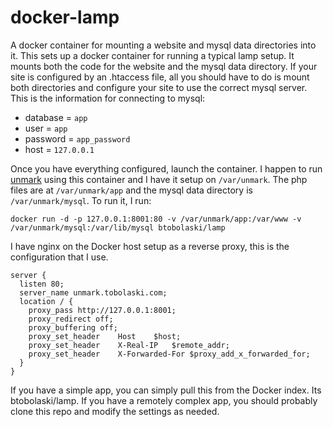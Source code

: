 docker-lamp
===========

A docker container for mounting a website and mysql data directories into it. This sets up a docker container for
running a typical lamp setup. It mounts both the code for the website and the mysql data directory. If your site is 
configured by an .htaccess file, all you should have to do is mount both directories and configure your site to use the
correct mysql server. This is the information for connecting to mysql:

- database = `app`
- user = `app`
- password = `app_password`
- host = `127.0.0.1`

Once you have everything configured, launch the container. I happen to run [unmark][1] using this container and I have it
setup on `/var/unmark`. The php files are at `/var/unmark/app` and the mysql data directory is `/var/unmark/mysql`. To
run it, I run:

    docker run -d -p 127.0.0.1:8001:80 -v /var/unmark/app:/var/www -v /var/unmark/mysql:/var/lib/mysql btobolaski/lamp
    
[1]:https://github.com/plainmade/unmark

I have nginx on the Docker host setup as a reverse proxy, this is the configuration that I use.

```
server {
  listen 80;
  server_name unmark.tobolaski.com;
  location / {
    proxy_pass http://127.0.0.1:8001;
    proxy_redirect off;
    proxy_buffering off;
    proxy_set_header 	Host	$host;
    proxy_set_header 	X-Real-IP	$remote_addr;
    proxy_set_header	X-Forwarded-For	$proxy_add_x_forwarded_for;
  }
}
```

If you have a simple app, you can simply pull this from the Docker index. Its btobolaski/lamp. If you have a remotely
complex app, you should probably clone this repo and modify the settings as needed.
